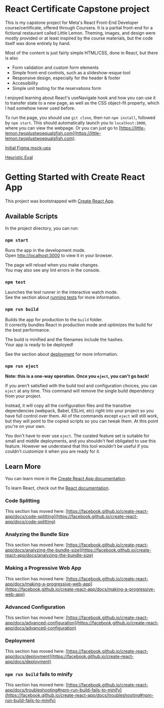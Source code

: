 # React Certificate Capstone project

This is my capstone project for Meta's React Front-End Developer course/certificate, offered through Coursera.  It is a partial front-end for a fictional restaurant called Little Lemon.  Theming, images, and design were mostly provided or at least inspired by the course materials, but the code itself was done entirely by hand.  

Most of the content is just fairly simple HTML/CSS, done in React, but there is also 

 - Form validation and custom form elements
 - Simple front-end controls, such as a slideshow-esque tool
 - Responsive design, especially for the header & footer
 - Accessibility
 - Simple unit testing for the reservations form
 
I enjoyed learning about React's useNavigate hook and how you can use it to transfer state to a new page, as well as the CSS object-fit property, which I had somehow never used before.  

To run the page, you should use `git clone`, then run `npm install`, followed by `npm start`.  This should automatically launch you to `localhost:3000`, where you can view the webpage.  Or you can just go to [https://little-lemon.twoplustwoequalsfish.com](https://little-lemon.twoplustwoequalsfish.com).

[Initial Figma mock-ups](https://www.figma.com/file/CYsnwimYN1selW4qlzGjWM/LittleLemonCapstone?node-id=6%3A974&t=otWXEuxpCEXvUnsF-1)

[Heuristic Eval](https://docs.google.com/spreadsheets/d/1KEO1alQq31WVLrEfWU1njqxDemSbpgYf/edit?usp=sharing&ouid=102099214569864143891&rtpof=true&sd=true)
 



# Getting Started with Create React App

This project was bootstrapped with [Create React App](https://github.com/facebook/create-react-app).

## Available Scripts

In the project directory, you can run:

### `npm start`

Runs the app in the development mode.\
Open [http://localhost:3000](http://localhost:3000) to view it in your browser.

The page will reload when you make changes.\
You may also see any lint errors in the console.

### `npm test`

Launches the test runner in the interactive watch mode.\
See the section about [running tests](https://facebook.github.io/create-react-app/docs/running-tests) for more information.

### `npm run build`

Builds the app for production to the `build` folder.\
It correctly bundles React in production mode and optimizes the build for the best performance.

The build is minified and the filenames include the hashes.\
Your app is ready to be deployed!

See the section about [deployment](https://facebook.github.io/create-react-app/docs/deployment) for more information.

### `npm run eject`

**Note: this is a one-way operation. Once you `eject`, you can't go back!**

If you aren't satisfied with the build tool and configuration choices, you can `eject` at any time. This command will remove the single build dependency from your project.

Instead, it will copy all the configuration files and the transitive dependencies (webpack, Babel, ESLint, etc) right into your project so you have full control over them. All of the commands except `eject` will still work, but they will point to the copied scripts so you can tweak them. At this point you're on your own.

You don't have to ever use `eject`. The curated feature set is suitable for small and middle deployments, and you shouldn't feel obligated to use this feature. However we understand that this tool wouldn't be useful if you couldn't customize it when you are ready for it.

## Learn More

You can learn more in the [Create React App documentation](https://facebook.github.io/create-react-app/docs/getting-started).

To learn React, check out the [React documentation](https://reactjs.org/).

### Code Splitting

This section has moved here: [https://facebook.github.io/create-react-app/docs/code-splitting](https://facebook.github.io/create-react-app/docs/code-splitting)

### Analyzing the Bundle Size

This section has moved here: [https://facebook.github.io/create-react-app/docs/analyzing-the-bundle-size](https://facebook.github.io/create-react-app/docs/analyzing-the-bundle-size)

### Making a Progressive Web App

This section has moved here: [https://facebook.github.io/create-react-app/docs/making-a-progressive-web-app](https://facebook.github.io/create-react-app/docs/making-a-progressive-web-app)

### Advanced Configuration

This section has moved here: [https://facebook.github.io/create-react-app/docs/advanced-configuration](https://facebook.github.io/create-react-app/docs/advanced-configuration)

### Deployment

This section has moved here: [https://facebook.github.io/create-react-app/docs/deployment](https://facebook.github.io/create-react-app/docs/deployment)

### `npm run build` fails to minify

This section has moved here: [https://facebook.github.io/create-react-app/docs/troubleshooting#npm-run-build-fails-to-minify](https://facebook.github.io/create-react-app/docs/troubleshooting#npm-run-build-fails-to-minify)
